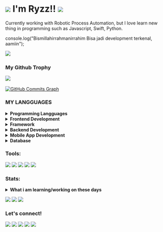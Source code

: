 # <Img src="https://avatars.githubusercontent.com/u/102559807?v=4" width="30" /> I'm Ryzz!! <img src="https://c.tenor.com/TReUojNlZ6wAAAAi/js-javascript.gif" width="20" />
Currently working with Robotic Process Automation, but I love learn new thing in programming such as Javascript, Swift, Python.  

console.log("Bismillahirrahmanirrahim Bisa jadi development terkenal, aamiin");

<img src="https://github.githubassets.com/images/modules/notifications/inbox-zero-dark.svg" height=120 />

### My Github Trophy
![](https://github-profile-trophy.vercel.app/?username=Ryzz123&theme=onedark&rank=S,SS,SSS,A,AA,AAA,SECRET)

<a href="http://www.github.com/Ryzz123"><img src="https://activity-graph.herokuapp.com/graph?username=ryzz&bg_color=1c1917&color=ffffff&line=0891b2&point=ffffff&area_color=1c1917&area=true&hide_border=true&custom_title=GitHub%20Commits%20Graph" alt="GitHub Commits Graph" /></a>

### MY LANGGUAGES

<details><summary><b>Programming Langguages</b></summary>

<img width="30" src="https://raw.githubusercontent.com/devicons/devicon/master/icons/java/java-original.svg" />
<br><br>
<img width="30" src="https://raw.githubusercontent.com/devicons/devicon/master/icons/go/go-original.svg" />
<br><br>
<img width="30" src="https://raw.githubusercontent.com/devicons/devicon/master/icons/php/php-original.svg" />
<br><br>
<img width="30" src="https://raw.githubusercontent.com/devicons/devicon/master/icons/python/python-original.svg" />
<br><br>
<img width="30" src="https://raw.githubusercontent.com/devicons/devicon/master/icons/cplusplus/cplusplus-original.svg" />

</details>

<details><summary><b>Frontend Development</b></summary>

<img width="30" src="https://raw.githubusercontent.com/devicons/devicon/master/icons/react/react-original-wordmark.svg" />
<br><br>
<img width="30" src="https://raw.githubusercontent.com/devicons/devicon/master/icons/vuejs/vuejs-original-wordmark.svg" />
<br><br>
<img width="30" src="https://raw.githubusercontent.com/devicons/devicon/master/icons/bootstrap/bootstrap-plain-wordmark.svg" />
<br><br>
<img width="30" src="https://www.vectorlogo.zone/logos/tailwindcss/tailwindcss-icon.svg" />
<br><br>
<img width="30" src="https://raw.githubusercontent.com/devicons/devicon/master/icons/redux/redux-original.svg" />

</details>

<details><summary><b>Framework</b></summary>

<img width="30" src="https://raw.githubusercontent.com/devicons/devicon/master/icons/laravel/laravel-plain-wordmark.svg" />
<br><br>
<img width="30" src="https://cdn.worldvectorlogo.com/logos/codeigniter.svg" />
<br><br>
<img width="30" src="https://cdn.worldvectorlogo.com/logos/django.svg" />

</details>

<details><summary><b>Backend Development</b></summary>

<img width="30" src="https://raw.githubusercontent.com/devicons/devicon/master/icons/nodejs/nodejs-original-wordmark.svg" />
<br><br>
<img width="30" src="https://raw.githubusercontent.com/devicons/devicon/master/icons/express/express-original-wordmark.svg" />
<br><br>
<img width="30" src="https://www.vectorlogo.zone/logos/springio/springio-icon.svg" />
<br><br>
<img width="30" src="https://raw.githubusercontent.com/devicons/devicon/master/icons/nestjs/nestjs-plain.svg" />

</details>

<details><summary><b>Mobile App Development</b></summary>

<img width="30" src="https://www.vectorlogo.zone/logos/flutterio/flutterio-icon.svg" />
<br><br>
<img width="30" src="https://www.vectorlogo.zone/logos/dartlang/dartlang-icon.svg" />
<br><br>
<img width="30" src="https://raw.githubusercontent.com/devicons/devicon/master/icons/android/android-original-wordmark.svg" />
<br><br>
<img width="30" src="https://reactnative.dev/img/header_logo.svg" />
<br><br>
<img width="30" src="https://www.vectorlogo.zone/logos/kotlinlang/kotlinlang-icon.svg" />

</details>

<details><summary><b>Database</b></summary>

<img width="30" src="https://raw.githubusercontent.com/devicons/devicon/master/icons/mysql/mysql-original-wordmark.svg" />
<br><br>
<img width="30" src="https://raw.githubusercontent.com/devicons/devicon/master/icons/postgresql/postgresql-original-wordmark.svg" />
<br><br>
<img width="30" src="https://raw.githubusercontent.com/devicons/devicon/master/icons/mongodb/mongodb-original-wordmark.svg" />
<br><br>
<img width="30" src="https://raw.githubusercontent.com/devicons/devicon/master/icons/redis/redis-original-wordmark.svg" />
<br><br>
<img width="30" src="https://raw.githubusercontent.com/devicons/devicon/master/icons/oracle/oracle-original.svg" />
<br><br>
<img width="30" src="https://www.vectorlogo.zone/logos/mariadb/mariadb-icon.svg" />

</details>

### Tools:
<p>
    <img src="https://img.shields.io/badge/OS-MacOS-blue?&logo=apple" />
    <img src="https://img.shields.io/badge/Code-Swift-blue?&logo=swift" />
    <img src="https://img.shields.io/badge/IDE-Xcode-blue?&logo=xcode" />
    <img src="https://img.shields.io/badge/Text%20Editor-Visual%20Studio%20Code-blue?&logo=visual%20studio%20code&logoColor=blue" />
    <img src="https://gpvc.arturio.dev/bagusfe" />
</p>

### Stats:
<details>
 <summary><strong>What i am learning/working on these days</strong></summary>
    - 🔭 I’m currently working on RPA </br>
    - 🌱 I’m currently learning Python,SwiftUI and UIKit </br>
    - 👯 I’m looking to collaborate on Automation Project, Mobile Apps. </br>
    - 🤔 I’m looking for help with master of programming. hehe </br>
    - 💬 Ask me about anything.</br>
    - 📫 How to reach me: <a href="mailto:support@belanjasosmed.my.id">Email me!</a>  </br>
    - 😄 Pronouns: He/Him </br>
    - ⚡ Fun fact: ... </br>
</details>
<p>
    <img src="https://github-readme-stats.vercel.app/api?username=Ryzz123&hide=contribs,prs&show_icons=true&hide_border=true&title_color=000" />
    <img src="https://github-readme-stats.vercel.app/api/top-langs/?username=Ryzz123&layout=compact" height=180 />
    <img src="https://assets.vercel.com/image/upload/f_auto,c_limit,q_auto,w_2160/front/analytics/example-ui.png" height=120 />
</p>

### Let's connect!
<p>
    <a href="https://my-skill.github.io" target="blank"><img src="https://img.shields.io/badge/Website-https%3A%2F%2Fmy--skill.github.io-orange?" /></a>
    <a href="https://wa.me/6281906412862?text=Assalamualaikum....%0ANama+:+%0AAsal+:+%0APerihal+:+" target="blank"><img src="https://img.shields.io/badge/WhatsApp%20-Ryzz-Green" /></a>
    <a href="https://Instagram.com/ikyy45_id" target="blank"><img src="https://img.shields.io/badge/Instagram%20-%40ikyy45__id-ff69b4" /></a>
    <a href="https://mobile.twitter.com/ryzz123_" target="blank"><img src="https://img.shields.io/twitter/url?label=%40Ryzz123&style=social&url=http%3A%2F%2Ftwitter.com%2Ffebrilubis" /></a>
    <a href="https://www.paypal.me/ryzz123" target="blank"><img src="https://ionicabizau.github.io/badges/paypal.svg" /></a>
</p>

<!--
**Ryzz/ryzz** is a ✨ _special_ ✨ repository because its `README.md` (this file) appears on your GitHub profile.

Here are some ideas to get you started:

- 🔭 I’m currently working on ...
- 🌱 I’m currently learning ...
- 👯 I’m looking to collaborate on ...
- 🤔 I’m looking for help with ...
- 💬 Ask me about ...
- 📫 How to reach me: ...
- 😄 Pronouns: ...
- ⚡ Fun fact: ...
-->
